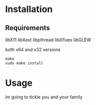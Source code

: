 # Installation

## Requirements

libX11 libXext libpthread libXfixes libGLEW

both x64 and x32 versions

```
make
sudo make install
```

# Usage
im going to tickle you and your family